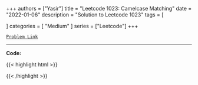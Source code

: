 
+++
authors = ["Yasir"]
title = "Leetcode 1023: Camelcase Matching"
date = "2022-01-06"
description = "Solution to Leetcode 1023"
tags = [
    
]
categories = [
    "Medium"
]
series = ["Leetcode"]
+++



[`Problem Link`](https://leetcode.com/problems/camelcase-matching/description/)

---

**Code:**

{{< highlight html >}}

{{< /highlight >}}

